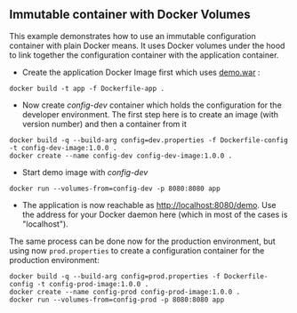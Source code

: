 ## Immutable container with Docker Volumes


This example demonstrates how to use an immutable configuration container with plain Docker means. It uses Docker volumes under the hood to link together the configuration container with the application container.

* Create the application Docker Image first which uses [demo.war](../demo) :

```
docker build -t app -f Dockerfile-app .
```
     
* Now create _config-dev_ container which holds the configuration for the developer environment. The first step here is to create an image (with version number) and then a container from it

```
docker build -q --build-arg config=dev.properties -f Dockerfile-config -t config-dev-image:1.0.0 .
docker create --name config-dev config-dev-image:1.0.0 .
```
         
* Start demo image with _config-dev_

```
docker run --volumes-from=config-dev -p 8080:8080 app
```
  
* The application is now reachable as [http://localhost:8080/demo](http://localhost:8080/demo). Use the address for your Docker daemon here (which in most of the cases is "localhost").
     

The same process can be done now for the production environment, but using now `prod.properties` to create a configuration container for the production environment:

```
docker build -q --build-arg config=prod.properties -f Dockerfile-config -t config-prod-image:1.0.0 .
docker create --name config-prod config-prod-image:1.0.0 .
docker run --volumes-from=config-prod -p 8080:8080 app
```
